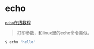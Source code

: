 echo
===

[`echo`在线教程](https://alibaba.github.io/arthas/arthas-tutorials?language=cn&id=command-echo)

> 打印参数，和linux里的echo命令类似。


```bash
$ echo 'hello'
```